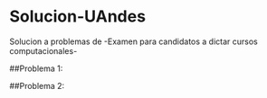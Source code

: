# Solucion-UAndes
Solucion a problemas de -Examen para candidatos a dictar cursos computacionales-

##Problema 1: 

##Problema 2: 

